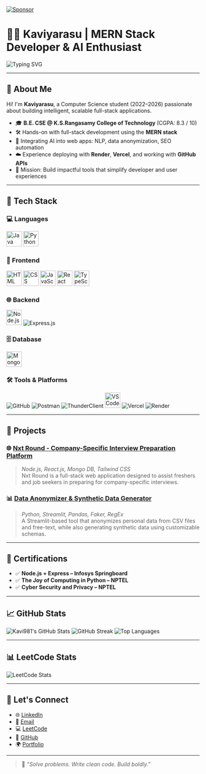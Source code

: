 [![Sponsor](https://img.shields.io/badge/Sponsor-❤-red?style=for-the-badge)](https://github.com/sponsors/Kavi981)

# 👨‍💻 Kaviyarasu | MERN Stack Developer & AI Enthusiast

![Typing SVG](https://readme-typing-svg.demolab.com?font=Fira+Code&pause=1000&color=F70000&center=false&width=435&lines=Hey+there!+I'm+Kaviyarasu.;MERN+Stack+Developer+%2B+AI+Explorer.;I+love+solving+real-world+problems.)

---

## 👋 About Me

Hi! I'm **Kaviyarasu**, a Computer Science student (2022–2026) passionate about building intelligent, scalable full-stack applications.

- 🎓 **B.E. CSE @ K.S.Rangasamy College of Technology** (CGPA: 8.3 / 10)  
- 🛠️ Hands-on with full-stack development using the **MERN stack**
- 🤖 Integrating AI into web apps: NLP, data anonymization, SEO automation
- ☁️ Experience deploying with **Render**, **Vercel**, and working with **GitHub APIs**
- 🎯 Mission: Build impactful tools that simplify developer and user experiences

---

## 🚀 Tech Stack

### 💻 Languages  
<p>
  <img src="https://img.icons8.com/color/48/java-coffee-cup-logo.png" alt="Java" height="40"/>
  <img src="https://img.icons8.com/color/48/python.png" alt="Python" height="40"/>
</p>

### 🎨 Frontend  
<p>
  <img src="https://img.icons8.com/color/48/html-5--v1.png" alt="HTML" height="40"/>
  <img src="https://img.icons8.com/color/48/css3.png" alt="CSS" height="40"/>
  <img src="https://img.icons8.com/color/48/javascript--v1.png" alt="JavaScript" height="40"/>
  <img src="https://img.icons8.com/officel/48/react.png" alt="React" height="40"/>
  <img src="https://img.icons8.com/color/48/typescript.png" alt="TypeScript" height="40"/>
</p>

### 🌐 Backend  
<p>
  <img src="https://img.icons8.com/color/48/nodejs.png" alt="Node.js" height="40"/>
  <img src="https://img.shields.io/badge/Express.js-000000?style=for-the-badge&logo=express&logoColor=white" alt="Express.js"/>
</p>

### 🗄️ Database  
<p>
  <img src="https://img.icons8.com/external-tal-revivo-color-tal-revivo/48/external-mongodb-a-cross-platform-document-oriented-database-program-logo-color-tal-revivo.png" alt="MongoDB" height="40"/>
</p>

### 🛠 Tools & Platforms  
<p>
  <img src="https://img.shields.io/badge/GitHub-181717?style=for-the-badge&logo=github&logoColor=white" alt="GitHub"/>
  <img src="https://img.shields.io/badge/Postman-FF6C37?style=for-the-badge&logo=postman&logoColor=white" alt="Postman"/>
  <img src="https://img.shields.io/badge/ThunderClient-007ACC?style=for-the-badge&logo=thunder-client&logoColor=white" alt="ThunderClient"/>
  <img src="https://img.icons8.com/color/48/visual-studio-code-2019.png" alt="VSCode" height="40"/>
  <img src="https://img.shields.io/badge/Vercel-000000?style=for-the-badge&logo=vercel&logoColor=white" alt="Vercel"/>
  <img src="https://img.shields.io/badge/Render-00979D?style=for-the-badge&logo=render&logoColor=white" alt="Render"/>
</p>

---

## 🧠 Projects

### 🌐 [Nxt Round - Company-Specific Interview Preparation Platform](https://nxt-round.vercel.app/)
> *Node.js, React.js, Mongo DB, Tailwind CSS*  
Nxt Round is a full-stack web application designed to assist freshers and job seekers in preparing for company-specific
interviews.

### 📊 [Data Anonymizer & Synthetic Data Generator](https://github.com/Kavi981/Data-Anonymizer-Synthetic-Data-Generator)
> *Python, Streamlit, Pandas, Faker, RegEx*  
A Streamlit-based tool that anonymizes personal data from CSV files and free-text, while also generating synthetic data using customizable schemas.
---

## 📜 Certifications

- ✅ **Node.js + Express – Infosys Springboard**
- ✅ **The Joy of Computing in Python – NPTEL**
- ✅ **Cyber Security and Privacy – NPTEL**

---

## 📈 GitHub Stats

![Kavi981's GitHub Stats](https://github-readme-stats.vercel.app/api?username=Kavi981&show_icons=true&theme=vue-dark&count_private=true&hide_border=true)
![GitHub Streak](https://github-readme-streak-stats.herokuapp.com/?user=Kavi981&theme=radical&hide_border=true)
![Top Languages](https://github-readme-stats.vercel.app/api/top-langs/?username=Kavi981&layout=compact&theme=radical&hide_border=true)

---

## 📊 LeetCode Stats

![LeetCode Stats](https://leetcard.jacoblin.cool/kaviyarasu_senthamilan?theme=light&font=Karma&ext=heatmap)

---

## 🔗 Let's Connect

- 🌐 [LinkedIn](https://www.linkedin.com/in/kaviyarasu-s-a90587324)
- 💌 [Email](mailto:kavithamil2005@gmail.com)
- 💻 [LeetCode](https://leetcode.com/u/kaviyarasu_senthamilan/)
- 💼 [GitHub](https://github.com/Kavi981)
- 🌍 [Portfolio](https://kaviyarasu-portfolio.lovable.app)

---

> 🧠 *“Solve problems. Write clean code. Build boldly.”*
